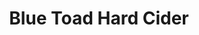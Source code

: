 ---
title: Blue Toad Hard Cider
lng: -78.9252662
lat: 37.8769705
color: '#31225D'
type: Brewery
address: 462 Winery Ln, Roseland, VA 22967
rating: 3.5
tags:
  - brewery
  - pub
  - craft ciders
---